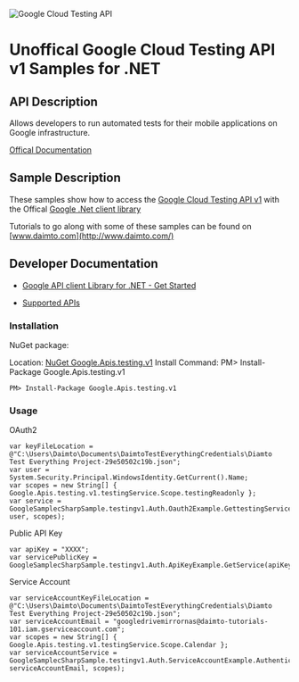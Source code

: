 ﻿![Google Cloud Testing API](http://www.google.com/images/icons/product/search-32.gif)

# Unoffical Google Cloud Testing API v1 Samples for .NET  

## API Description

Allows developers to run automated tests for their mobile applications on Google infrastructure.

[Offical Documentation](https://developers.google.com/cloud-test-lab/)

## Sample Description

These samples show how to access the [Google Cloud Testing API v1](https://developers.google.com/cloud-test-lab/) with the Offical [Google .Net client library](https://github.com/google/google-api-dotnet-client)

Tutorials to go along with some of these samples can be found on [www.daimto.com](http://www.daimto.com/)

## Developer Documentation

* [Google API client Library for .NET - Get Started](https://developers.google.com/api-client-library/dotnet/get_started)

* [Supported APIs](https://developers.google.com/api-client-library/dotnet/apis/)

### Installation

NuGet package:

Location: [NuGet Google.Apis.testing.v1](https://www.nuget.org/packages/Google.Apis.testing.v1)
Install Command: PM>  Install-Package Google.Apis.testing.v1

```
PM> Install-Package Google.Apis.testing.v1
```

### Usage

OAuth2
```
var keyFileLocation = @"C:\Users\Daimto\Documents\DaimtoTestEverythingCredentials\Diamto Test Everything Project-29e50502c19b.json";
var user = System.Security.Principal.WindowsIdentity.GetCurrent().Name;
var scopes = new String[] { Google.Apis.testing.v1.testingService.Scope.testingReadonly };
var service = GoogleSamplecSharpSample.testingv1.Auth.Oauth2Example.GettestingService(keyFileLocation, user, scopes);
```

Public API Key

```
var apiKey = "XXXX";
var servicePublicKey = GoogleSamplecSharpSample.testingv1.Auth.ApiKeyExample.GetService(apiKey);
```

Service Account
```
var serviceAccountKeyFileLocation = @"C:\Users\Daimto\Documents\DaimtoTestEverythingCredentials\Diamto Test Everything Project-29e50502c19b.json";
var serviceAccountEmail = "googledrivemirrornas@daimto-tutorials-101.iam.gserviceaccount.com";
var scopes = new String[] { Google.Apis.testing.v1.testingService.Scope.Calendar };            
var serviceAccountService = GoogleSamplecSharpSample.testingv1.Auth.ServiceAccountExample.AuthenticateServiceAccount(serviceAccountKeyFileLocation, serviceAccountEmail, scopes);
```
